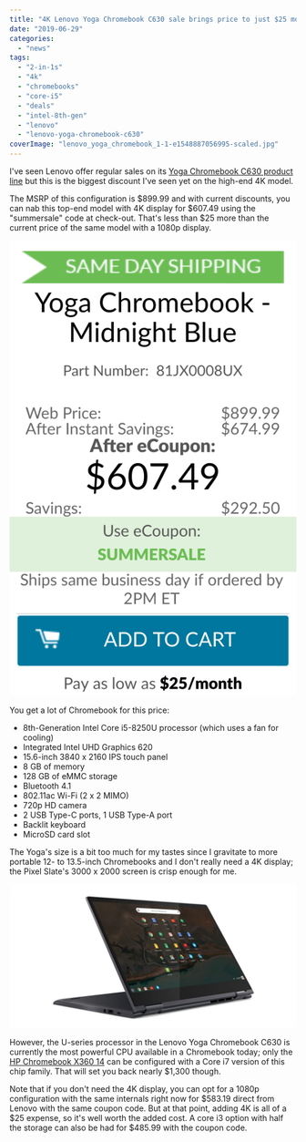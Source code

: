 ```yaml
---
title: "4K Lenovo Yoga Chromebook C630 sale brings price to just $25 more than the 1080p model"
date: "2019-06-29"
categories: 
  - "news"
tags: 
  - "2-in-1s"
  - "4k"
  - "chromebooks"
  - "core-i5"
  - "deals"
  - "intel-8th-gen"
  - "lenovo"
  - "lenovo-yoga-chromebook-c630"
coverImage: "lenovo_yoga_chromebook_1-1-e1548887056995-scaled.jpg"
---
```


I've seen Lenovo offer regular sales on its [Yoga Chromebook C630 product line](https://www.lenovo.com/us/en/laptops/lenovo/lenovo-n-series/Yoga-Chromebook/p/88YGCC61096) but this is the biggest discount I've seen yet on the high-end 4K model.

The MSRP of this configuration is $899.99 and with current discounts, you can nab this top-end model with 4K display for $607.49 using the "summersale" code at check-out. That's less than $25 more than the current price of the same model with a 1080p display.

![](images/Screenshot-2019-06-29-at-9.12.09-AM.png)

You get a lot of Chromebook for this price:

- 8th-Generation Intel Core i5-8250U processor (which uses a fan for cooling)
- Integrated Intel UHD Graphics 620
- 15.6-inch 3840 x 2160 IPS touch panel
- 8 GB of memory
- 128 GB of eMMC storage
- Bluetooth 4.1
- 802.11ac Wi-Fi (2 x 2 MIMO)
- 720p HD camera
- 2 USB Type-C ports, 1 USB Type-A port
- Backlit keyboard
- MicroSD card slot

The Yoga's size is a bit too much for my tastes since I gravitate to more portable 12- to 13.5-inch Chromebooks and I don't really need a 4K display; the Pixel Slate's 3000 x 2000 screen is crisp enough for me.

![](images/lenovo_yoga_chromebook_2-1024x512.jpg)

However, the U-series processor in the Lenovo Yoga Chromebook C630 is currently the most powerful CPU available in a Chromebook today; only the [HP Chromebook X360 14](https://www.aboutchromebooks.com/news/hp-chromebook-x360-release-date-price-specs/) can be configured with a Core i7 version of this chip family. That will set you back nearly $1,300 though.

Note that if you don't need the 4K display, you can opt for a 1080p configuration with the same internals right now for $583.19 direct from Lenovo with the same coupon code. But at that point, adding 4K is all of a $25 expense, so it's well worth the added cost. A core i3 option with half the storage can also be had for $485.99 with the coupon code.
